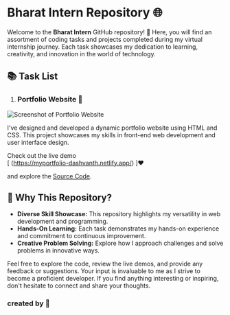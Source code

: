# Bharat Intern Repository 🌐

Welcome to the **Bharat Intern** GitHub repository! 🚀 Here, you will find an assortment of coding tasks and projects completed during my virtual internship journey. Each task showcases my dedication to learning, creativity, and innovation in the world of technology.

## 📚 Task List

1. ### Portfolio Website 💼

![Screenshot of Portfolio Website](Portfolio%20Website/img/portfolio-screenshot.png)
   
   I've designed and developed a dynamic portfolio website using HTML and CSS. This project showcases my skills in front-end web development and user interface design. 

   
Check out the live demo  
[ (https://myportfolio-dashvanth.netlify.app/) ]❤️ 


and explore the [Source Code](link_to_portfolio_source_code).


## 🎉 Why This Repository?

- **Diverse Skill Showcase:** This repository highlights my versatility in web development and programming.
- **Hands-On Learning:** Each task demonstrates my hands-on experience and commitment to continuous improvement.
- **Creative Problem Solving:** Explore how I approach challenges and solve problems in innovative ways.

Feel free to explore the code, review the live demos, and provide any feedback or suggestions. Your input is invaluable to me as I strive to become a proficient developer. If you find anything interesting or inspiring, don't hesitate to connect and share your thoughts.

### created by 🤍
